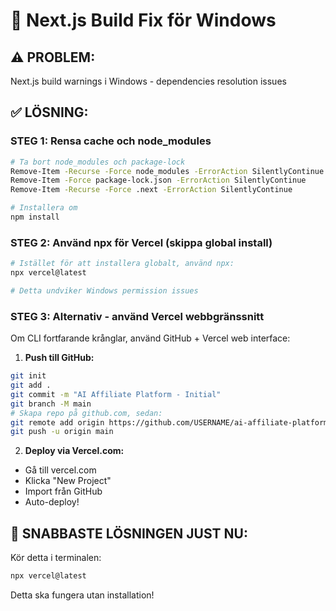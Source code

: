 # 🔧 Next.js Build Fix för Windows

## ⚠️ PROBLEM: 
Next.js build warnings i Windows - dependencies resolution issues

## ✅ LÖSNING:

### **STEG 1: Rensa cache och node_modules**
```bash
# Ta bort node_modules och package-lock
Remove-Item -Recurse -Force node_modules -ErrorAction SilentlyContinue
Remove-Item -Force package-lock.json -ErrorAction SilentlyContinue
Remove-Item -Recurse -Force .next -ErrorAction SilentlyContinue

# Installera om
npm install
```

### **STEG 2: Använd npx för Vercel (skippa global install)**
```bash
# Istället för att installera globalt, använd npx:
npx vercel@latest

# Detta undviker Windows permission issues
```

### **STEG 3: Alternativ - använd Vercel webbgränssnitt**
Om CLI fortfarande krånglar, använd GitHub + Vercel web interface:

1. **Push till GitHub:**
```bash
git init
git add .
git commit -m "AI Affiliate Platform - Initial"
git branch -M main
# Skapa repo på github.com, sedan:
git remote add origin https://github.com/USERNAME/ai-affiliate-platform.git
git push -u origin main
```

2. **Deploy via Vercel.com:**
- Gå till vercel.com
- Klicka "New Project"
- Import från GitHub
- Auto-deploy!

## 🚀 SNABBASTE LÖSNINGEN JUST NU:
Kör detta i terminalen:

```bash
npx vercel@latest
```

Detta ska fungera utan installation!
